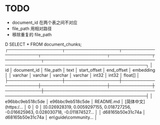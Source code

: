 # TODO

- document_id 在两个表之间不对应
- file_path 用相对路径
- 移除重复的 file_path

D SELECT * FROM document_chunks;
┌──────────────────┬──────────────────┬──────────────────────┬──────────────────────┬──────────────┬────────────┬────────────────────────────────────────────────────────────────────────────────────┐
│        id        │   document_id    │      file_path       │         text         │ start_offset │ end_offset │                                     embedding                                      │
│     varchar      │     varchar      │       varchar        │       varchar        │    int32     │   int32    │                                      float[]                                       │
├──────────────────┼──────────────────┼──────────────────────┼──────────────────────┼──────────────┼────────────┼────────────────────────────────────────────────────────────────────────────────────┤
│ e96bbc9eb518c5de │ e96bbc9eb518c5de │ README.md            │ [简体中文](https:/…  │            0 │          0 │ [0.026928319, 0.0059297155, 0.018727256, -0.016625963, 0.028030718, -0.011874527…  │
│ d68165b50e31c74a │ d68165b50e31c74a │ en\guide\community…  │ <script setup> imp…  │            0 │          0 │ [0.003411666, 0.009626902, -0.020528182, -0.030330988, 0.023698332, 0.015994275,…  │
│ 9a630ea0aee20ef4 │ 9a630ea0aee20ef4 │ en\guide\contact.md  │ # Contact Informat…  │            0 │          0 │ [0.013832244, 0.021975003, 0.012474769, -0.0069672745, 0.02247122, -0.00544237, …  │
│ f732226f7f7ee31e │ 78710120e36bb259 │ guide\download.md    │ --- home: hello --…  │            0 │          0 │ [0.02359891, 0.0048396518, -0.035790972, -0.0077293874, 0.01566467, -0.003801493…  │
│ b16053c0efb38008 │ 78710120e36bb259 │ guide\download.md    │ .                    │            0 │          0 │ [0.010098886, 0.0032270155, 0.0024851568, 0.0058079837, 0.0038870135, 0.00340860…  │
│ 392690a5d35cb742 │ 4d9bb34f44196eba │ en\guide\download.md │ /.                   │            0 │          0 │ [0.010593739, 0.009179449, -0.0060082437, 0.003443601, 0.0016530679, 0.005412756…  │
│ ba93a49cc7f77c81 │ 78710120e36bb259 │ guide\download.md    │ /metadata.           │            0 │          0 │ [0.0023728858, 0.00084789156, 0.01189467, -0.010612184, 0.012241373, 0.01719742,…  │
│ 7cd6bfa13d7154ca │ 78710120e36bb259 │ guide\download.md    │ js' interface pack…  │            0 │          0 │ [0.006841462, 0.0016967712, 0.012908931, -0.019715264, -0.012231428, 0.005629374…  │
│ 86e45fb62aceefd4 │ 78710120e36bb259 │ guide\download.md    │ data.                │            0 │          0 │ [0.02264591, 0.018347502, -0.032731425, -0.03437506, 0.029248489, 0.014963917, -…  │
│ 0155d14983842136 │ 78710120e36bb259 │ guide\download.md    │ : string } functio…  │            0 │          0 │ [0.00074809726, -0.00439653, 0.009326323, -0.018721681, 0.007425347, 0.001732433…  │
│ fa8f1551645e54f8 │ 78710120e36bb259 │ guide\download.md    │ map(arch => { retu…  │            0 │          0 │ [0.0026626214, -0.021605968, -0.009253211, -0.0129005825, 0.019901223, 0.0175630…  │
│ f09cd61123809e96 │ 78710120e36bb259 │ guide\download.md    │ com/easytier/easyt…  │            0 │          0 │ [0.010370387, 0.0048012044, 0.026413295, -0.02238788, 0.0030410965, 0.0011491182…  │
│ fa3078e85c7cff2e │ 78710120e36bb259 │ guide\download.md    │ zip`, }, } }) } co…  │            0 │          0 │ [0.004734188, -0.013732614, 0.0064703682, -0.010998522, 0.030092033, 0.001355436…  │
│ b357935e05f02b34 │ 78710120e36bb259 │ guide\download.md    │ com/easytier/easyt…  │            0 │          0 │ [0.019256381, 0.0018826897, 0.02798331, -1.0772877e-05, 0.012519754, -0.00965317…  │
│ 7e88b3f16d220db5 │ 78710120e36bb259 │ guide\download.md    │ exe' }, cli_pkg_tm…  │            0 │          0 │ [0.0015938142, -0.0131313605, -0.0057804724, -0.012793292, 0.027615877, 0.009756…  │
│ bd2aa5ed9c38c908 │ 4d9bb34f44196eba │ en\guide\download.md │ zip' }, comment: "…  │            0 │          0 │ [0.031367682, -0.0014486907, -0.02721114, 0.0060257795, 0.008625392, -0.01721703…  │
│ 8720f4be0792d02a │ 78710120e36bb259 │ guide\download.md    │ com/easytier/easyt…  │            0 │          0 │ [0.024834797, -0.0011814053, 0.032500383, -0.014495856, 0.0026144786, -0.0017259…  │
│ bd9a5e19584f3de2 │ 78710120e36bb259 │ guide\download.md    │ " }, { os: "window…  │            0 │          0 │ [0.010467342, -0.02170721, 0.010018771, -0.006844361, 0.027166342, 0.005327859, …  │
│ a00e26f7e423007f │ 78710120e36bb259 │ guide\download.md    │ com/easytier/easyt…  │            0 │          0 │ [0.0275386, 0.0027105692, 0.024933588, -0.004679535, 0.011700359, -0.008626045, …  │
│ ddd48be352365b07 │ 78710120e36bb259 │ guide\download.md    │ com/easytier/easyt…  │            0 │          0 │ [0.01696581, 4.20251e-05, 0.022067266, -0.018678797, -0.005160758, -0.003835778,…  │
│        ·         │        ·         │        ·             │          ·           │            · │          · │                                         ·                                          │
│        ·         │        ·         │        ·             │          ·           │            · │          · │                                         ·                                          │
│        ·         │        ·         │        ·             │          ·           │            · │          · │                                         ·                                          │
│ 0ff81d9efe0d1196 │ 0ff81d9efe0d1196 │ guide\roadmap.md     │ # 路线图 - [ ] 支…   │            0 │          0 │ [-0.011828916, 0.010199746, 0.011126691, -0.0034239776, -0.0076916576, 0.0098245…  │
│ b3c172df1cca7178 │ 6c6670ae100ff3d5 │ index.md             │ dev/reference/defa…  │            0 │          0 │ [-0.004908895, 0.008260318, 0.016834037, -0.032285195, 0.011890425, 0.008005473,…  │
│ edfb3376539362de │ 6c6670ae100ff3d5 │ index.md             │ cn/web - theme: sp…  │            0 │          0 │ [0.02770243, 0.0136980545, -0.014454345, -0.017346023, 0.03282591, -0.013696164,…  │
│ 5d77b85de3a4d6a2 │ 6c6670ae100ff3d5 │ index.md             │ png' alt: 'easytie…  │            0 │          0 │ [0.018291406, -0.009850344, 0.0104685845, -0.01611523, 0.03244758, -0.012998834,…  │
│ e4767c084ac99bb5 │ 6c6670ae100ff3d5 │ index.md             │ <br>不区分客户客户…  │            0 │          0 │ [0.0036207833, 0.011876584, -0.01310598, -0.03196691, 0.018800255, -0.005336486,…  │
│ 43ffa5982e597eb7 │ 6c6670ae100ff3d5 │ index.md             │ link: /guide/netwo…  │            0 │          0 │ [0.0332554, -0.00013880403, -0.029417522, -0.019926675, 0.00042402788, 0.0063795…  │
│ 8759bd16b61b6449 │ 6c6670ae100ff3d5 │ index.md             │ icu)：由社区志愿志…  │            0 │          0 │ [0.044665933, 0.018899886, 0.01314703, 0.0035642956, 0.031165006, -7.262807e-05,…  │
│ 13717be3a2d1376a │ 6c6670ae100ff3d5 │ index.md             │ link: /guide/netwo…  │            0 │          0 │ [0.03585143, 0.012596451, -0.017409725, 0.010141684, -0.0074758986, -0.020121392…  │
│ ed99ed1d4bf30aa1 │ 6c6670ae100ff3d5 │ index.md             │ - [公共公共服务服…   │            0 │          0 │ [0.019909931, -0.013696942, 0.01774084, -0.026775917, 0.028684232, -0.008918539,…  │
│ 03781fb58618c913 │ 6c6670ae100ff3d5 │ index.md             │ - qq 群：[94970026…  │            0 │          0 │ [0.03200517, 0.0020022746, 0.0037781862, -0.018296275, 0.018970579, -0.015021156…  │
│ 80dbd46d5abf5638 │ 6c6670ae100ff3d5 │ index.md             │ cn/status/easytier…  │            0 │          0 │ [0.020629065, 0.021845305, -0.019011114, 0.0011852401, 0.007647083, -0.001564264…  │
│ e8b27e71f67e346b │ 6c6670ae100ff3d5 │ index.md             │ com/q/wfotuchqzw) …  │            0 │          0 │ [0.0349748, -0.0048544784, 0.0036462666, -0.012584868, 0.018914748, -0.009623122…  │
│ 7edb7a8f0f867f9c │ 6c6670ae100ff3d5 │ index.md             │ me/easytier ## 鸣…   │            0 │          0 │ [0.018768229, -0.016086245, 0.025987374, -0.017657764, 0.031428922, -9.317656e-0…  │
│ c3c063c595d46688 │ 6c6670ae100ff3d5 │ index.md             │ 95rem; color: blac…  │            0 │          0 │ [0.018094623, -0.007827087, -0.0052801315, -0.019840935, 0.028376032, 0.00057597…  │
│ 3e593891a48b5c3f │ 6c6670ae100ff3d5 │ index.md             │ png" alt="浪浪云" …  │            0 │          0 │ [0.012421325, 0.020278431, 0.012257947, 0.000999684, 0.012332039, 0.011362947, 0…  │
│ c12f3f1207e90827 │ 6c6670ae100ff3d5 │ index.md             │ png" alt="雨云" st…  │            0 │          0 │ [0.02030894, 0.026985953, 0.011339716, -0.001777246, 0.008768378, 0.006284152, 0…  │
│ f335dcc52a4c83eb │ 6c6670ae100ff3d5 │ index.md             │ 95rem; color: blac…  │            0 │          0 │ [0.007839765, -0.0049026296, 0.01390792, -0.03634995, 0.018450055, 0.020388136, …  │
│ 8f9949128c3ade78 │ 6c6670ae100ff3d5 │ index.md             │ 软件的开发和维护需…  │            0 │          0 │ [0.04049144, -7.536426e-05, 0.01612817, -0.0070344037, 0.037985656, 0.0100545585…  │
│ e302e728aaa758c1 │ 6c6670ae100ff3d5 │ index.md             │ png" alt="微信" st…  │            0 │          0 │ [0.004173658, -0.0065787253, 0.020238074, -0.02330515, 0.013416675, 0.014135229,…  │
│ 4bd6c9d1296088cf │ 6c6670ae100ff3d5 │ index.md             │ png" alt="支付支付…  │            0 │          0 │ [0.019452142, 0.008578573, -0.01517305, -0.016965557, 0.027077083, 0.0081686685,…  │
├──────────────────┴──────────────────┴──────────────────────┴──────────────────────┴──────────────┴────────────┴────────────────────────────────────────────────────────────────────────────────────┤
│ 1392 rows (40 shown)                                                                                                                                                                     7 columns │
└────────────────────────────────────────────────────────────────────────────────────────────────────────────────────────────────────────────────────────────────────────────────────────────────────┘
D SELECT * FROM processed_files;
┌──────────────────────────────────────────────────────────────────────────────────────────────┬──────────────────┬─────────────────────────┐
│                                          file_path                                           │    file_hash     │      processed_at       │
│                                           varchar                                            │     varchar      │        timestamp        │
├──────────────────────────────────────────────────────────────────────────────────────────────┼──────────────────┼─────────────────────────┤
│ E:\workspace\EasyTier\easytier.github.io\README.md                                           │ f5d136262a036946 │ 2025-08-10 00:07:16.838 │
│ E:\workspace\EasyTier\easytier.github.io\en\guide\community-and-contribution.md              │ 0f7fd50770c1c98e │ 2025-08-10 00:07:16.849 │
│ E:\workspace\EasyTier\easytier.github.io\en\guide\contact.md                                 │ c6ea53c6baddec09 │ 2025-08-10 00:07:16.86  │
│ E:\workspace\EasyTier\easytier.github.io\en\guide\download.md                                │ afd097c156479d2b │ 2025-08-10 00:07:16.971 │
│ E:\workspace\EasyTier\easytier.github.io\en\guide\faq.md                                     │ 9c86760f52adb56f │ 2025-08-10 00:07:17.011 │
│ E:\workspace\EasyTier\easytier.github.io\en\guide\gui\astral-game.md                         │ e4aea4f962fbb1d2 │ 2025-08-10 00:07:17.052 │
│ E:\workspace\EasyTier\easytier.github.io\en\guide\gui\basic.md                               │ d8db7fc8de6ce48b │ 2025-08-10 00:07:17.077 │
│ E:\workspace\EasyTier\easytier.github.io\en\guide\gui\easytier-game.md                       │ 6d4e789452f1cc6b │ 2025-08-10 00:07:17.137 │
│ E:\workspace\EasyTier\easytier.github.io\en\guide\gui\easytier-manager.md                    │ 2041b4b7babfc617 │ 2025-08-10 00:07:17.202 │
│ E:\workspace\EasyTier\easytier.github.io\en\guide\gui\index.md                               │ 6211d26b1a5aeffd │ 2025-08-10 00:07:17.211 │
│ E:\workspace\EasyTier\easytier.github.io\en\guide\gui\manual.md                              │ 1a0738c8c0937d3b │ 2025-08-10 00:07:17.22  │
│ E:\workspace\EasyTier\easytier.github.io\en\guide\gui\subnet_proxy.md                        │ f99ddda730b6951b │ 2025-08-10 00:07:17.252 │
│ E:\workspace\EasyTier\easytier.github.io\en\guide\gui\vpn_portal.md                          │ 0cc636024c46bb9c │ 2025-08-10 00:07:17.273 │
│ E:\workspace\EasyTier\easytier.github.io\en\guide\installation.md                            │ f24b475fa6c504c7 │ 2025-08-10 00:07:17.339 │
│ E:\workspace\EasyTier\easytier.github.io\en\guide\installation_gui.md                        │ e9271ea5c3842e23 │ 2025-08-10 00:07:17.381 │
│ E:\workspace\EasyTier\easytier.github.io\en\guide\introduction.md                            │ 630c1bf6c74c70cb │ 2025-08-10 00:07:17.421 │
│ E:\workspace\EasyTier\easytier.github.io\en\guide\license.md                                 │ a667a25f760792a2 │ 2025-08-10 00:07:17.431 │
│ E:\workspace\EasyTier\easytier.github.io\en\guide\network\config-file.md                     │ 4b30db23b1aec246 │ 2025-08-10 00:07:17.458 │
│ E:\workspace\EasyTier\easytier.github.io\en\guide\network\configurations.md                  │ 710b37e3310c7151 │ 2025-08-10 00:07:17.606 │
│ E:\workspace\EasyTier\easytier.github.io\en\guide\network\decentralized-networking.md        │ 745aaa6191256953 │ 2025-08-10 00:07:17.676 │
│                                      ·                                                       │        ·         │            ·            │
│                                      ·                                                       │        ·         │            ·            │
│                                      ·                                                       │        ·         │            ·            │
│ E:\workspace\EasyTier\easytier.github.io\guide\network\host-public-server.md                 │ 07c0cdd1c94eb495 │ 2025-08-10 00:07:19.424 │
│ E:\workspace\EasyTier\easytier.github.io\guide\network\install-as-a-macos-service.md         │ dbc650be14a88cc7 │ 2025-08-10 00:07:19.441 │
│ E:\workspace\EasyTier\easytier.github.io\guide\network\install-as-a-systemd-service.md       │ 30df47158ae99601 │ 2025-08-10 00:07:19.468 │
│ E:\workspace\EasyTier\easytier.github.io\guide\network\install-as-a-windows-service.md       │ b856cb0be7c8bda9 │ 2025-08-10 00:07:19.525 │
│ E:\workspace\EasyTier\easytier.github.io\guide\network\kcp-proxy.md                          │ 0a6b18e1d3677ee5 │ 2025-08-10 00:07:19.586 │
│ E:\workspace\EasyTier\easytier.github.io\guide\network\magic-dns.md                          │ 5e0e95147d0184bb │ 2025-08-10 00:07:19.594 │
│ E:\workspace\EasyTier\easytier.github.io\guide\network\network-to-network.md                 │ df4811877954e7b1 │ 2025-08-10 00:07:19.678 │
│ E:\workspace\EasyTier\easytier.github.io\guide\network\networking-without-public-ip.md       │ d4e3ee78190e1c93 │ 2025-08-10 00:07:19.721 │
│ E:\workspace\EasyTier\easytier.github.io\guide\network\no-root.md                            │ e73622b554fe6aa4 │ 2025-08-10 00:07:19.728 │
│ E:\workspace\EasyTier\easytier.github.io\guide\network\oneclick-install-as-service.md        │ e7f98b6601b876f4 │ 2025-08-10 00:07:19.759 │
│ E:\workspace\EasyTier\easytier.github.io\guide\network\p2p-optimize.md                       │ 73b706b23957d37e │ 2025-08-10 00:07:19.801 │
│ E:\workspace\EasyTier\easytier.github.io\guide\network\point-to-networking.md                │ 8667d4b17254b5bf │ 2025-08-10 00:07:19.951 │
│ E:\workspace\EasyTier\easytier.github.io\guide\network\quick-networking.md                   │ 998ef8ec00a78b3e │ 2025-08-10 00:07:20.067 │
│ E:\workspace\EasyTier\easytier.github.io\guide\network\socks5.md                             │ d59ac694fdc5782b │ 2025-08-10 00:07:20.074 │
│ E:\workspace\EasyTier\easytier.github.io\guide\network\use-easytier-with-wireguard-client.md │ 0f71365507029913 │ 2025-08-10 00:07:20.155 │
│ E:\workspace\EasyTier\easytier.github.io\guide\network\web-console.md                        │ 0f258a006e30cee6 │ 2025-08-10 00:07:20.191 │
│ E:\workspace\EasyTier\easytier.github.io\guide\networking.md                                 │ 48aee134beb8cea7 │ 2025-08-10 00:07:20.199 │
│ E:\workspace\EasyTier\easytier.github.io\guide\perf.md                                       │ 8c744a9e767b0da3 │ 2025-08-10 00:07:20.384 │
│ E:\workspace\EasyTier\easytier.github.io\guide\roadmap.md                                    │ 53f36dcaae79a407 │ 2025-08-10 00:07:20.391 │
│ E:\workspace\EasyTier\easytier.github.io\index.md                                            │ 7ea253b6f44bc575 │ 2025-08-10 00:07:20.445 │
├──────────────────────────────────────────────────────────────────────────────────────────────┴──────────────────┴─────────────────────────┤
│ 79 rows (40 shown)                                                                                                              3 columns │
└───────────────────────────────────────────────────────────────────────────────────────────────────────────────────────────────────────────┘
D SELECT * FROM processed_files;

fanya@fanmi-nuc-rog E:\workspace\SlimRAG\SlimRAG git:(main ~1)
(0) > duckdb .\srag.ddb
DuckDB v1.3.2 (Ossivalis) 0b83e5d2f6
Enter ".help" for usage hints.
D SHOW TABLES;
┌─────────────────┐
│      name       │
│     varchar     │
├─────────────────┤
│ document_chunks │
│ processed_files │
│ rag_metadata    │
└─────────────────┘
D SELECT * FROM rag_metadata;
┌─────────┬─────────┐
│   key   │  value  │
│ varchar │ varchar │
├─────────┴─────────┤
│      0 rows       │
└───────────────────┘
